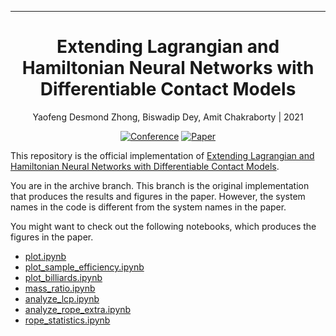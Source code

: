 ---

<div align="center">    
 
# Extending Lagrangian and Hamiltonian Neural Networks with Differentiable Contact Models

Yaofeng Desmond Zhong, Biswadip Dey, Amit Chakraborty | 2021

[![Conference](http://img.shields.io/badge/NeurIPS-2021-4b44ce.svg)](https://arxiv.org/abs/2102.06794)
[![Paper](http://img.shields.io/badge/arXiv-2102.06794-B31B1B.svg)](https://arxiv.org/abs/2102.06794)


</div>

This repository is the official implementation of [Extending Lagrangian and Hamiltonian Neural Networks with Differentiable Contact Models](https://arxiv.org/abs/2102.06794). 

You are in the archive branch. This branch is the original implementation that produces the results and figures in the paper. However, the system names in the code is different from the system names in the paper. 

You might want to check out the following notebooks, which produces the figures in the paper. 

- [plot.ipynb](./analysis/plot.ipynb)
- [plot_sample_efficiency.ipynb](./analysis/plot_sample_efficiency.ipynb)
- [plot_billiards.ipynb](./analysis/plot_billiards.ipynb)
- [mass_ratio.ipynb](./analysis/mass_ratio.ipynb)
- [analyze_lcp.ipynb](./analysis/analyze_lcp.ipynb)
- [analyze_rope_extra.ipynb](./analysis/analyze_rope_extra.ipynb)
- [rope_statistics.ipynb](./rope_analysis/rope_statistics.ipynb)
